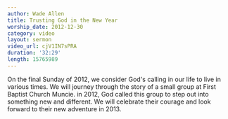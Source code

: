 ```yaml
--- 
author: Wade Allen 
title: Trusting God in the New Year 
worship_date: 2012-12-30 
category: video
layout: sermon
video_url: cjV1IN7sPRA
duration: '32:29'
length: 15765989
---
```


On the final Sunday of 2012, we consider God's calling in our life to live in various times. We will journey through the story of a small group at First Baptist Church Muncie. in 2012, God called this group to step out into something new and different. We will celebrate their courage and look forward to their new adventure in 2013.
